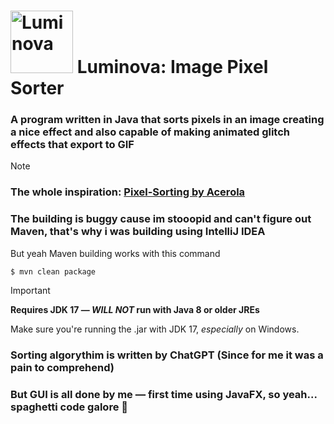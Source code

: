 # <img src="https://github.com/user-attachments/assets/afc2eded-42d8-489b-8c95-61f662329f45" alt="Luminova" width="100"> Luminova: Image Pixel Sorter

### A program written in Java that sorts pixels in an image creating a nice effect and also capable of making animated glitch effects that export to GIF
> [!NOTE]
> ### The whole inspiration: [Pixel-Sorting by Acerola](https://github.com/GarrettGunnell/Pixel-Sorting)

### The building is buggy cause im stooopid and can't figure out Maven, that's why i was building using IntelliJ IDEA

But yeah Maven building works with this command

```
$ mvn clean package
```

> [!IMPORTANT]
> **Requires JDK 17 — _WILL NOT_ run with Java 8 or older JREs**
>
> Make sure you're running the .jar with JDK 17, _especially_ on Windows.

### Sorting algorythim is written by ChatGPT (Since for me it was a pain to comprehend)

### But GUI is all done by me — first time using JavaFX, so yeah... spaghetti code galore 🍝
